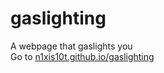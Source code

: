 # gaslighting
A webpage that gaslights you
<br>
Go to <a href=n1xis10t.github.io/gaslighting>n1xis10t.github.io/gaslighting</a>
